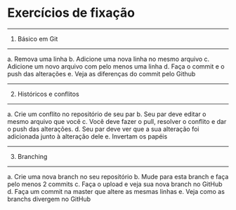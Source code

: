 # Exercícios de fixação

----------------------------------
1) Básico em Git
----------------------------------

a. Remova uma linha 
b. Adicione uma nova linha no mesmo arquivo
c. Adicione um novo arquivo com pelo menos uma linha
d. Faça o commit e o push das alterações
e. Veja as diferenças do commit pelo Github

---------------------------------
2) Históricos e conflitos
---------------------------------

a. Crie um conflito no repositório de seu par
b. Seu par deve editar o mesmo arquivo que você
c. Você deve fazer o pull, resolver o conflito e dar o push das alterações.
d. Seu par deve ver que a sua alteração foi adicionada junto à alteração dele
e. Invertam os papéis

-------------------------------
3) Branching
-------------------------------

a. Crie uma nova branch no seu repositório
b. Mude para esta branch e faça pelo menos 2 commits
c. Faça o upload e veja sua nova branch no GitHub
d. Faça um commit na master que altere as mesmas linhas
e. Veja como as branchs divergem no GitHub